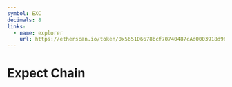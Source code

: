 ```yaml
---
symbol: EXC
decimals: 8
links:
  - name: explorer
    url: https://etherscan.io/token/0x5651D6678bcf70740487cAd0003918d98ab2898B
---
```


# Expect Chain
